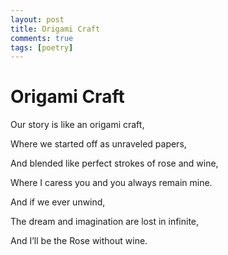 ```yaml
---
layout: post
title: Origami Craft
comments: true
tags: [poetry]
---
```


# Origami Craft

Our story is like an origami craft,

Where we started off as unraveled papers,

And blended like perfect strokes of rose and wine,

Where I caress you and you always remain mine.

And if we ever unwind,

The dream and imagination are lost in infinite,

And I’ll be the Rose without wine.
